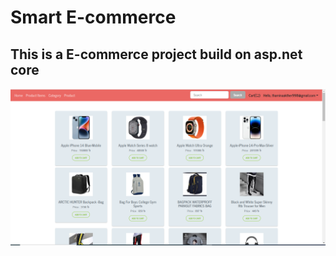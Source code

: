 # Smart E-commerce
## This is a E-commerce project build on asp.net core
![image](https://github.com/ashiksarker2018000000125/E-commerce/blob/master/MyAppWeb/wwwroot/Image/web-site-1.PNG)
